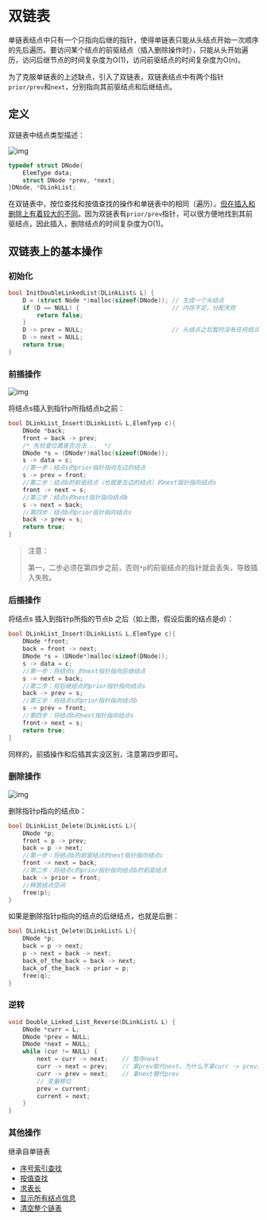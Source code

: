 # 双链表

单链表结点中只有一个只指向后继的指针，使得单链表只能从头结点开始一次顺序的先后遍历。要访问某个结点的前驱结点（插入删除操作时），只能从头开始遍历，访问后继节点的时间复杂度为O(1)，访问前驱结点的时间复杂度为O(n)。

为了克服单链表的上述缺点，引入了双链表，双链表结点中有两个指针`prior/prev`和`next`，分别指向其前驱结点和后继结点。

## 定义

双链表中结点类型描述：

![img](https://img.sped0nwen.com/image/2023/06/02/inrwsn-0.webp)

```c
typedef struct DNode{
    ElemType data;
    struct DNode *prev, *next;
}DNode, *DLinkList;
```

在双链表中，按位查找和按值查找的操作和单链表中的相同（遍历）。<u>但在插入和删除上有着较大的不同</u>。因为双链表有`prior/prev`指针，可以很方便地找到其前驱结点，因此插入，删除结点的时间复杂度为O(1)。

## 双链表上的基本操作

### 初始化

```c
bool InitDoubleLinkedList(DLinkList& L) {
	D = (struct Node *)malloc(sizeof(DNode)); // 生成一个头结点
	if (D == NULL) {                          // 内存不足，分配失败
		return false;
	}
	D -> prev = NULL;                         // 头结点之后暂时没有任何结点
	D -> next = NULL;
	return true;
}
```

### 前插操作

![img](https://img.sped0nwen.com/image/2023/06/02/j055gm-0.webp)

将结点s插入到指针p所指结点b之前：

```c
bool DLinkList_Insert(DLinkList& L,ElemTyep c){
    DNode *back;
    front = back -> prev;
    /* 先检查位置是否合法...  */
    DNode *s = (DNode*)malloc(sizeof(DNode));
    s -> data = c;
    //第一步：结点s的prior指针指向左边的结点
    s -> prev = front;    
    //第二步：结点b的前驱结点（也就是左边的结点）的next指针指向结点s
    front -> next = s;
    //第三步：结点s的next指针指向结点b
    s -> next = back;
    //第四步：结点b的prior指针指向结点s
    back -> prev = s;        
    return true;
}
```

> 注意：
>
> 第一，二步必须在第四步之前，否则`*p`的前驱结点的指针就会丢失，导致插入失败。

### 后插操作

将结点s 插入到指针p所指的节点b 之后（如上图，假设后面的结点是d）：

```c
bool DLinkList_Insert(DLinkList& L,ElemType c){
    DNode *front;
  	back = front -> next;
    DNode *s = (DNode*)malloc(sizeof(DNode));
    s -> data = c;
    //第一步：将结点s 的next指针指向后继结点
    s -> next = back;
    //第二步；将后继结点的prior指针指向结点s
    back -> prev = s;
    //第三步：将结点s的prior指针指向结点b
    s -> prev = front;
    //第四步：将结点b的next指针指向结点s
    front-> next = s;
    return true;    
}
```

同样的，前插操作和后插其实没区别，注意第四步即可。

### 删除操作

![img](https://img.sped0nwen.com/image/2023/06/02/jwh50x-0.webp)

删除指针p指向的结点b：

```c
bool DLinkList_Delete(DLinkList& L){
    DNode *p;
  	front = p -> prev;
  	back = p -> next; 
    //第一步：将结点b的前驱结点的next指针指向结点c
    front -> next = back;
    //第二步：将结点c的prior指针指向结点b的前驱结点
    back -> prior = front;
    //释放结点空间
    free(p);
}
```

如果是删除指针p指向的结点的后继结点，也就是后删：

```c
bool DLinkList_Delete(DLinkList& L){
    DNode *p;
    back = p -> next;
    p -> next = back -> next;
    back_of_the_back = back -> next;
    back_of_the_back -> prior = p;
    free(q);
}
```

### 逆转
```c
void Double_Linked_List_Reverse(DLinkList& L) {
    DNode *curr = L;
    DNode *prev = NULL;
    DNode *next = NULL;
    while (cur != NULL) {
    	next = curr -> next;    // 暂存next
        curr -> next = prev;    // 拿prev取代next，为什么不拿curr -> prev是因为需要空头结点
        curr -> prev = next;    // 拿next替代prev
        // 变量移位
        prev = current;
        current = next;
    }
}
```

### 其他操作

继承自单链表

* [序号索引查找](./linked_list.md#序号索引查找)
* [按值查找](./linked_list.md#按值查找)
* [求表长](./linked_list.md#求表长)
* [显示所有结点信息](./linked_list.md#显示链表所有结点信息)
* [清空整个链表](./linked_list.md#清空整个链表)

